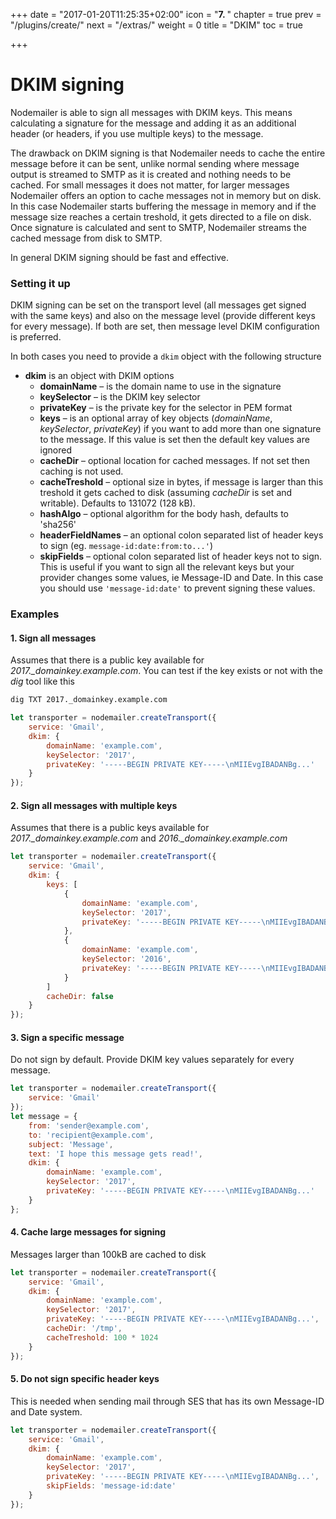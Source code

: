 +++
date = "2017-01-20T11:25:35+02:00"
icon = "<b>7. </b>"
chapter = true
prev = "/plugins/create/"
next = "/extras/"
weight = 0
title = "DKIM"
toc = true

+++

# DKIM signing

Nodemailer is able to sign all messages with DKIM keys. This means calculating a signature for the message and adding it as an additional header (or headers, if you use multiple keys) to the message.

The drawback on DKIM signing is that Nodemailer needs to cache the entire message before it can be sent, unlike normal sending where message output is streamed to SMTP as it is created and nothing needs to be cached. For small messages it does not matter, for larger messages Nodemailer offers an option to cache messages not in memory but on disk. In this case Nodemailer starts buffering the message in memory and if the message size reaches a certain treshold, it gets directed to a file on disk. Once signature is calculated and sent to SMTP, Nodemailer streams the cached message from disk to SMTP.

In general DKIM signing should be fast and effective.

### Setting it up

DKIM signing can be set on the transport level (all messages get signed with the same keys) and also on the message level (provide different keys for every message). If both are set, then message level DKIM configuration is preferred.

In both cases you need to provide a `dkim` object with the following structure

* **dkim** is an object with DKIM options
  * **domainName** – is the domain name to use in the signature
  * **keySelector** – is the DKIM key selector
  * **privateKey** – is the private key for the selector in PEM format
  * **keys** – is an optional array of key objects (*domainName*, *keySelector*, *privateKey*) if you want to add more than one signature to the message. If this value is set then the default key values are ignored
  * **cacheDir** – optional location for cached messages. If not set then caching is not used.
  * **cacheTreshold** – optional size in bytes, if message is larger than this treshold it gets cached to disk (assuming *cacheDir* is set and writable). Defaults to 131072 (128 kB).
  * **hashAlgo** – optional algorithm for the body hash, defaults to 'sha256'
  * **headerFieldNames** – an optional colon separated list of header keys to sign (eg. `message-id:date:from:to...'`)
  * **skipFields** – optional colon separated list of header keys not to sign. This is useful if you want to sign all the relevant keys but your provider changes some values, ie Message-ID and Date. In this case you should use `'message-id:date'` to prevent signing these values.

### Examples

#### 1\. Sign all messages

Assumes that there is a public key available for *2017._domainkey.example.com*. You can test if the key exists or not with the *dig* tool like this

```bash
dig TXT 2017._domainkey.example.com
```

```javascript
let transporter = nodemailer.createTransport({
    service: 'Gmail',
    dkim: {
        domainName: 'example.com',
        keySelector: '2017',
        privateKey: '-----BEGIN PRIVATE KEY-----\nMIIEvgIBADANBg...'
    }
});
```

#### 2\. Sign all messages with multiple keys

Assumes that there is a public keys available for *2017._domainkey.example.com* and *2016._domainkey.example.com*

```javascript
let transporter = nodemailer.createTransport({
    service: 'Gmail',
    dkim: {
        keys: [
            {
                domainName: 'example.com',
                keySelector: '2017',
                privateKey: '-----BEGIN PRIVATE KEY-----\nMIIEvgIBADANBg...'
            },
            {
                domainName: 'example.com',
                keySelector: '2016',
                privateKey: '-----BEGIN PRIVATE KEY-----\nMIIEvgIBADANBg...'
            }
        ]
        cacheDir: false
    }
});
```

#### 3\. Sign a specific message

Do not sign by default. Provide DKIM key values separately for every message.

```javascript
let transporter = nodemailer.createTransport({
    service: 'Gmail'
});
let message = {
    from: 'sender@example.com',
    to: 'recipient@example.com',
    subject: 'Message',
    text: 'I hope this message gets read!',
    dkim: {
        domainName: 'example.com',
        keySelector: '2017',
        privateKey: '-----BEGIN PRIVATE KEY-----\nMIIEvgIBADANBg...'
    }
};
```

#### 4\. Cache large messages for signing

Messages larger than 100kB are cached to disk

```javascript
let transporter = nodemailer.createTransport({
    service: 'Gmail',
    dkim: {
        domainName: 'example.com',
        keySelector: '2017',
        privateKey: '-----BEGIN PRIVATE KEY-----\nMIIEvgIBADANBg...',
        cacheDir: '/tmp',
        cacheTreshold: 100 * 1024
    }
});
```

#### 5\. Do not sign specific header keys

This is needed when sending mail through SES that has its own Message-ID and Date system.

```javascript
let transporter = nodemailer.createTransport({
    service: 'Gmail',
    dkim: {
        domainName: 'example.com',
        keySelector: '2017',
        privateKey: '-----BEGIN PRIVATE KEY-----\nMIIEvgIBADANBg...',
        skipFields: 'message-id:date'
    }
});
```
